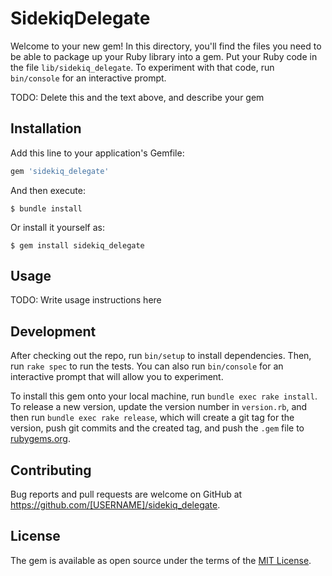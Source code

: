 # SidekiqDelegate

Welcome to your new gem! In this directory, you'll find the files you need to be able to package up your Ruby library into a gem. Put your Ruby code in the file `lib/sidekiq_delegate`. To experiment with that code, run `bin/console` for an interactive prompt.

TODO: Delete this and the text above, and describe your gem

## Installation

Add this line to your application's Gemfile:

```ruby
gem 'sidekiq_delegate'
```

And then execute:

    $ bundle install

Or install it yourself as:

    $ gem install sidekiq_delegate

## Usage

TODO: Write usage instructions here

## Development

After checking out the repo, run `bin/setup` to install dependencies. Then, run `rake spec` to run the tests. You can also run `bin/console` for an interactive prompt that will allow you to experiment.

To install this gem onto your local machine, run `bundle exec rake install`. To release a new version, update the version number in `version.rb`, and then run `bundle exec rake release`, which will create a git tag for the version, push git commits and the created tag, and push the `.gem` file to [rubygems.org](https://rubygems.org).

## Contributing

Bug reports and pull requests are welcome on GitHub at https://github.com/[USERNAME]/sidekiq_delegate.

## License

The gem is available as open source under the terms of the [MIT License](https://opensource.org/licenses/MIT).
